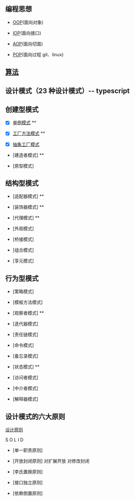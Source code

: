 ## 编程思想

- [OOP](./src/Programming_Ideas/OOP)(面向对象)

- [IOP](./src/Programming_Ideas/IOP)(面向接口)

- [AOP](./src/Programming_Ideas/AOP)(面向切面)

- [POP](./src/Programming_Ideas/POP)(面向过程 git、linux)

## [算法](./src/Algorithm)

## 设计模式（23 种设计模式）-- typescript

<!-- https://blog.csdn.net/jason0539/article/details/44956775 -->

## 创建型模式

- [x] [单例模式](./src/Design_Patterns/Singleton) \*\*

- [x] [工厂方法模式](./src/Design_Patterns/Factory) \*\*

- [x] [抽象工厂模式](./src/Design_Patterns/Factory)

- [建造者模式] \*\*

- [原型模式]

## 结构型模式

- [适配器模式] \*\*

- [装饰器模式] \*\*

- [代理模式] \*\*

- [外观模式]

- [桥接模式]

- [组合模式]

- [享元模式]

## 行为型模式

- [策略模式]

- [模板方法模式]

- [观察者模式] \*\*

- [迭代器模式]

- [责任链模式]

- [命令模式]

- [备忘录模式]

- [状态模式] \*\*

- [访问者模式]

- [中介者模式]

- [解释器模式]

## 设计模式的六大原则

[设计原则](https://www.bilibili.com/video/BV1kW411P7KS/?spm_id_from=333.788.videocard.1)

S O L I D

- [单一职责原则]

- [开放封闭原则] 对扩展开放 对修改封闭

- [李氏置换原则]

- [接口独立原则]

- [依赖倒置原则]
